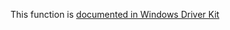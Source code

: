 This function is [documented in Windows Driver Kit](https://learn.microsoft.com/en-us/windows-hardware/drivers/ddi/ntifs/nf-ntifs-ntprivilegecheck)
